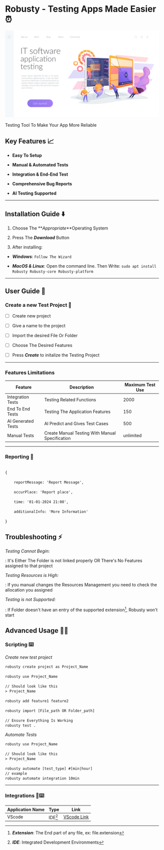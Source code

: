 # Robusty - Testing Apps Made Easier⏰

![Robusty Landscape Image](robusty.jpg)

Testing Tool To Make Your App More Reliable

## Key Features 📈

- **Easy To Setup**

- **Manual & Automated Tests**

- **Integration & End-End Test**

- **Comprehensive Bug Reports**

- **AI Testing Supported**

---

## Installation Guide ⬇️

1. Choose The **_Appropriate_**Operating System

2. Press The **_Download_** Button

3. After installing:

- **_Windows_**: `Follow The Wizard`

- **_MacOS & Linux_**: Open the command line. Then Write: `sudo apt install Robusty Robusty-core Robusty-platform`

---

## User Guide 📖

### Create a new Test Project 📅

- [ ] Create new project

- [ ] Give a name to the project

- [ ] Import the desired File Or Folder

- [ ] Choose The Desired Features

- [ ] Press **_Create_** to initalize the Testing Project

---

### Features Limitations

| Feature            | Description                                     | Maximum Test Use |
| ------------------ | ----------------------------------------------- | ---------------- |
| Integration Tests  | Testing Related Functions                       | 2000             |
| End To End Tests   | Testing The Application Features                | 150              |
| AI Generated Tests | AI Predict and Gives Test Cases                 | 500              |
| Manual Tests       | Create Manual Testing With Manual Specification | unlimited        |

---

### Reporting 🚩

```

{

    reportMessage: 'Report Message',

    occurPlace: 'Report place',

    time: '01-01-2024 21:00',

    additionalInfo: 'More Information'

}

```

## Troubleshooting ⚡

_Testing Cannot Begin:_

: It's Either The Folder is not linked properly OR There's No Features assigned to that project

_Testing Resources is High:_

: If you manual changes the Resources Management you need to check the allocation you assigned

_Testing is not Supported:_

: If Folder doesn't have an entry of the supported extension[^2], Robusty won't start

## Advanced Usage 👨‍💻

### Scripting ⌨️

_Create new test project_

```
robusty create project as Project_Name

robusty use Project_Name

// Should look like this
> Project_Name

robusty add feature1 feature2

robusty import [File_path OR Folder_path]

// Ensure Everything Is Working
robusty test .
```

_Automate Tests_

```
robusty use Project_Name

// Should look like this
> Project_Name

robusty automate [test_type] #[min|hour]
// example
robusty automate integration 10min
```

---

### Integrations 🤝⌨️

| Application Name | Type    | Link                                                                                   |
| ---------------- | ------- | -------------------------------------------------------------------------------------- |
| VScode           | IDE[^1] | [VScode Link](https://code.visualstudio.com/) |

[^1]: **_IDE_**: Integrated Development Environments
[^2]: **_Extension_**: The End part of any file, ex: file.extension

<!--stackedit_data:
eyJoaXN0b3J5IjpbODI2NzEzNTE5LDE5NzA2MDI1NjgsODg2Nz
EwOTAsNzc2MjIzODE4LC03MDk1NjcxMTcsMjEzMTIzOTgwOF19

-->